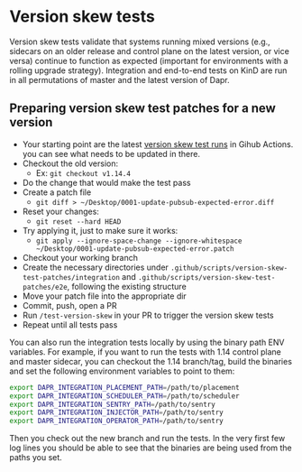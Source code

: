 # Version skew tests

Version skew tests validate that systems running mixed versions (e.g., sidecars on an older release and control plane on the latest version, or vice versa) continue to function as expected (important for environments with a rolling upgrade strategy). 
Integration and end-to-end tests on KinD are run in all permutations of master and the latest version of Dapr.

## Preparing version skew test patches for a new version

- Your starting point are the latest [version skew test runs](https://github.com/dapr/dapr/actions/workflows/version-skew.yaml) in Gihub Actions. you can see what needs to be updated in there.
- Checkout the old version:
    - Ex: `git checkout v1.14.4`
- Do the change that would make the test pass
- Create a patch file
    - `git diff > ~/Desktop/0001-update-pubsub-expected-error.diff`
- Reset your changes:
  - `git reset --hard HEAD` 
- Try applying it, just to make sure it works:
    - `git apply --ignore-space-change --ignore-whitespace ~/Desktop/0001-update-pubsub-expected-error.patch`
- Checkout your working branch
- Create the necessary directories under `.github/scripts/version-skew-test-patches/integration` and `.github/scripts/version-skew-test-patches/e2e`, following the existing structure 
- Move your patch file into the appropriate dir
- Commit, push, open a PR
- Run `/test-version-skew` in your PR to trigger the version skew tests
- Repeat until all tests pass


You can also run the integration tests locally by using the binary path ENV variables. For example, if you want to run the tests with 1.14 control plane and master sidecar, you can checkout the 1.14 branch/tag, build the binaries and set the following environment variables to point to them:

```bash
export DAPR_INTEGRATION_PLACEMENT_PATH=/path/to/placement
export DAPR_INTEGRATION_SCHEDULER_PATH=/path/to/scheduler
export DAPR_INTEGRATION_SENTRY_PATH=/path/to/sentry 
export DAPR_INTEGRATION_INJECTOR_PATH=/path/to/sentry 
export DAPR_INTEGRATION_OPERATOR_PATH=/path/to/sentry
``` 

Then you check out the new branch and run the tests. In the very first few log lines you should be able to see that the binaries are being used from the paths you set.